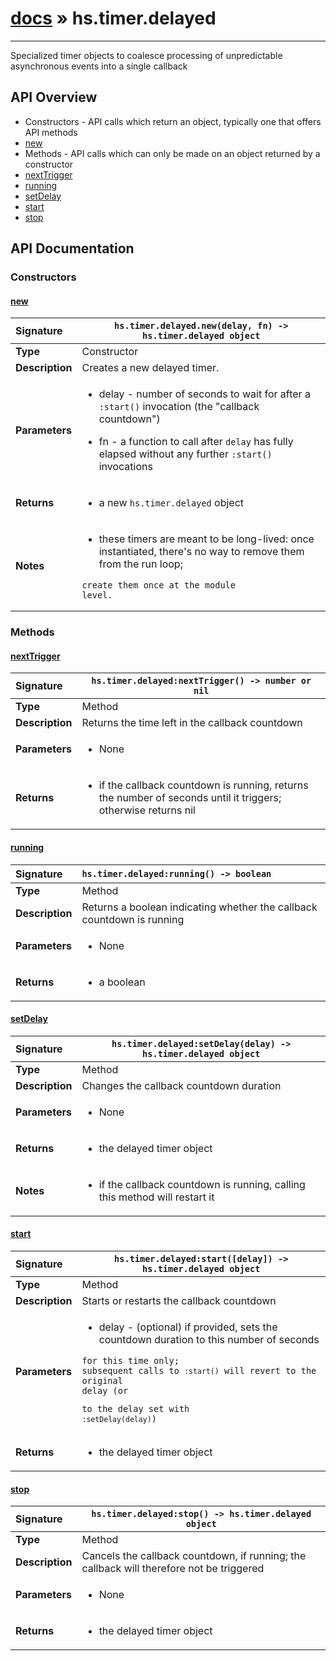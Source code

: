 # [docs](index.md) » hs.timer.delayed
---

Specialized timer objects to coalesce processing of unpredictable asynchronous events into a single callback

## API Overview
* Constructors - API calls which return an object, typically one that offers API methods
 * [new](#new)
* Methods - API calls which can only be made on an object returned by a constructor
 * [nextTrigger](#nexttrigger)
 * [running](#running)
 * [setDelay](#setdelay)
 * [start](#start)
 * [stop](#stop)

## API Documentation

### Constructors

#### [new](#new)
| <span style="float: left;">**Signature**</span> | <span style="float: left;">`hs.timer.delayed.new(delay, fn) -> hs.timer.delayed object` </span>                                                          |
| -----------------------------------------------------|---------------------------------------------------------------------------------------------------------|
| **Type**                                             | Constructor                                                                                         |
| **Description**                                      | Creates a new delayed timer.                                                                                         |
| **Parameters**                                       | <ul><li>delay - number of seconds to wait for after a <code>:start()</code> invocation (the "callback countdown")</li></ul><ul><li>fn - a function to call after <code>delay</code> has fully elapsed without any further <code>:start()</code> invocations</li></ul>   |
| **Returns**                                          | <ul><li>a new <code>hs.timer.delayed</code> object</li></ul>            |
| **Notes**                                            | <ul><li>these timers are meant to be long-lived: once instantiated, there's no way to remove them from the run loop;</li></ul><pre><code>create them once at the module level.</code></pre>                 |

### Methods

#### [nextTrigger](#nexttrigger)
| <span style="float: left;">**Signature**</span> | <span style="float: left;">`hs.timer.delayed:nextTrigger() -> number or nil` </span>                                                          |
| -----------------------------------------------------|---------------------------------------------------------------------------------------------------------|
| **Type**                                             | Method                                                                                         |
| **Description**                                      | Returns the time left in the callback countdown                                                                                         |
| **Parameters**                                       | <ul><li>None</li></ul>   |
| **Returns**                                          | <ul><li>if the callback countdown is running, returns the number of seconds until it triggers; otherwise returns nil</li></ul>            |

#### [running](#running)
| <span style="float: left;">**Signature**</span> | <span style="float: left;">`hs.timer.delayed:running() -> boolean` </span>                                                          |
| -----------------------------------------------------|---------------------------------------------------------------------------------------------------------|
| **Type**                                             | Method                                                                                         |
| **Description**                                      | Returns a boolean indicating whether the callback countdown is running                                                                                         |
| **Parameters**                                       | <ul><li>None</li></ul>   |
| **Returns**                                          | <ul><li>a boolean</li></ul>            |

#### [setDelay](#setdelay)
| <span style="float: left;">**Signature**</span> | <span style="float: left;">`hs.timer.delayed:setDelay(delay) -> hs.timer.delayed object` </span>                                                          |
| -----------------------------------------------------|---------------------------------------------------------------------------------------------------------|
| **Type**                                             | Method                                                                                         |
| **Description**                                      | Changes the callback countdown duration                                                                                         |
| **Parameters**                                       | <ul><li>None</li></ul>   |
| **Returns**                                          | <ul><li>the delayed timer object</li></ul>            |
| **Notes**                                            | <ul><li>if the callback countdown is running, calling this method will restart it</li></ul>                 |

#### [start](#start)
| <span style="float: left;">**Signature**</span> | <span style="float: left;">`hs.timer.delayed:start([delay]) -> hs.timer.delayed object` </span>                                                          |
| -----------------------------------------------------|---------------------------------------------------------------------------------------------------------|
| **Type**                                             | Method                                                                                         |
| **Description**                                      | Starts or restarts the callback countdown                                                                                         |
| **Parameters**                                       | <ul><li>delay - (optional) if provided, sets the countdown duration to this number of seconds</li></ul><pre><code>for this time only; subsequent calls to `:start()` will revert to the original delay (or</code></pre><pre><code>to the delay set with `:setDelay(delay)`)</code></pre>   |
| **Returns**                                          | <ul><li>the delayed timer object</li></ul>            |

#### [stop](#stop)
| <span style="float: left;">**Signature**</span> | <span style="float: left;">`hs.timer.delayed:stop() -> hs.timer.delayed object` </span>                                                          |
| -----------------------------------------------------|---------------------------------------------------------------------------------------------------------|
| **Type**                                             | Method                                                                                         |
| **Description**                                      | Cancels the callback countdown, if running; the callback will therefore not be triggered                                                                                         |
| **Parameters**                                       | <ul><li>None</li></ul>   |
| **Returns**                                          | <ul><li>the delayed timer object</li></ul>            |

